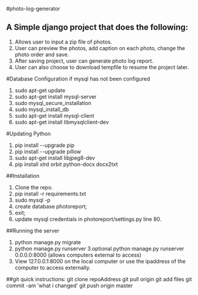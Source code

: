 #photo-log-generator
## A Simple django project that does the following:
1. Allows user to input a zip file of photos.
2. User can preview the photos, add caption on each photo, change the photo order and save.
3. After saving project, user can generate photo log report.
4. User can also choose to download tempfile to resume the project later.

#Database Configuration if mysql has not been configured
1. sudo apt-get update
2. sudo apt-get install mysql-server
3. sudo mysql_secure_installation
4. sudo mysql_install_db
5. sudo apt-get install mysql-client
6. sudo apt-get install libmysqlclient-dev

#Updating Python 
1. pip install --upgrade pip 
2. pip install --upgrade pillow 
3. sudo apt-get install libjpeg8-dev
4. pip install xlrd orbit python-docx docx2txt

##Installation
1. Clone the repo.
2. pip install -r requirements.txt
3. sudo mysql -p
4. create database photoreport;
5. exit;
6. update mysql credentials in photoreport/settings.py line 80.

##Running the server
1. python manage.py migrate
3. python manage.py runserver 
3.optional   python manage.py runserver 0.0.0.0:8000      (allows computers external to access) 
4. View 127.0.0.1:8000 on the local computer or use the ipaddress of the computer to access externally.

##git quick instructions:
git clone repoAddress 
git pull origin
git add files 
git commit -am 'what i changed'
git push origin master
